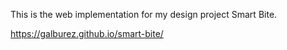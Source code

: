 This is the web implementation for my design project Smart Bite.

https://galburez.github.io/smart-bite/
